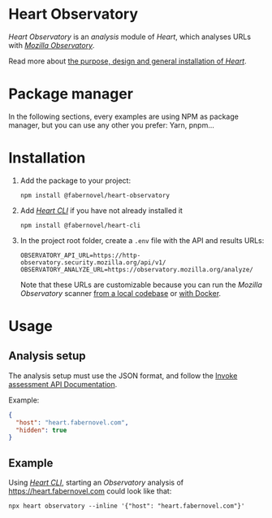 # Heart Observatory

_Heart Observatory_ is an _analysis_ module of _Heart_, which analyses URLs with _[Mozilla Observatory](https://observatory.mozilla.org/)_.

Read more about [the purpose, design and general installation of _Heart_](https://www.fabernovel.com/en/clients/cases/heart-a-tool-for-automating-web-quality-metrics).

# Package manager

In the following sections, every examples are using NPM as package manager, but you can use any other you prefer: Yarn, pnpm...

# Installation

1. Add the package to your project:

    ```shell
    npm install @fabernovel/heart-observatory
    ```

2. Add _[Heart CLI](https://www.npmjs.com/package/@fabernovel/heart-cli)_ if you have not already installed it

    ```shell
    npm install @fabernovel/heart-cli
    ```

3. In the project root folder, create a `.env` file with the API and results URLs:

    ```dotenv
    OBSERVATORY_API_URL=https://http-observatory.security.mozilla.org/api/v1/
    OBSERVATORY_ANALYZE_URL=https://observatory.mozilla.org/analyze/
    ```

    Note that these URLs are customizable because you can run the _Mozilla Observatory_ scanner [from a local codebase](https://github.com/mozilla/http-observatory#running-a-scan-from-the-local-codebase-without-db-for-continuous-integration) or [with Docker](https://github.com/mozilla/http-observatory#running-a-local-scanner-with-docker).

# Usage

## Analysis setup

The analysis setup must use the JSON format, and follow the [Invoke assessment API Documentation](https://github.com/mozilla/http-observatory/blob/master/httpobs/docs/api.md#invoke-assessment).

Example:

```json
{
  "host": "heart.fabernovel.com",
  "hidden": true
}
```

## Example

Using _[Heart CLI](https://www.npmjs.com/package/@fabernovel/heart-cli)_, starting an _Observatory_ analysis of https://heart.fabernovel.com could look like that: 

```shell
npx heart observatory --inline '{"host": "heart.fabernovel.com"}'
```
